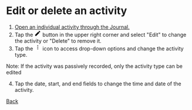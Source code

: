 # Edit or delete an activity

1. [Open an individual activity through the Journal.](task4viewactivities.html)
2. Tap the ![add activity](assets/images/addactivity.png) button in the upper right corner and select "Edit" to change the activity or "Delete" to remove it.
3. Tap the ![more](assets/images/more.png) icon to access drop-down options and change the activity type.

Note: If the activity was passively recorded, only the activity type can be edited

4. Tap the date, start, and end fields to change the time and date of the activity.

[Back](index.html)

